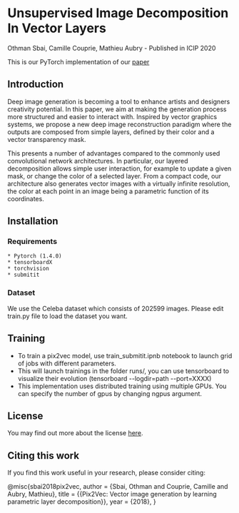 # Unsupervised Image Decomposition In Vector Layers 
Othman Sbai, Camille Couprie, Mathieu Aubry - Published in ICIP 2020

This is our PyTorch implementation of our [paper](https://arxiv.org/pdf/1812.05484.pdf)

## Introduction

Deep image generation is becoming a tool to enhance artists and designers creativity potential. In this paper, we aim at making the generation process more structured and easier to interact with. Inspired by vector graphics systems, we propose a new deep image reconstruction paradigm where the outputs are composed from simple layers, defined by their color and a vector transparency mask.

This presents a number of advantages compared to the commonly used convolutional network architectures. In particular, our layered decomposition allows simple user interaction, for example to update a given mask, or change the color of a selected layer. From a compact code, our architecture also generates vector images with a virtually infinite resolution, the color at each point in an image being a parametric function of its coordinates.

## Installation
### Requirements
```
* Pytorch (1.4.0)
* tensorboardX
* torchvision
* submitit
```

### Dataset
We use the Celeba dataset which consists of 202599 images. Please edit train.py file to load the dataset you want.



## Training
- To train a pix2vec model, use train_submitit.ipnb notebook to launch grid of jobs with different parameters.
- This will launch trainings in the folder runs/, you can use tensorboard to visualize their evolution (tensorboard --logdir=path --port=XXXX)
- This implementation uses distributed training using multiple GPUs. You can specify the number of gpus by changing ngpus argument.


## License
You may find out more about the license [here](LICENSE).

## Citing this work

If you find this work useful in your research, please consider citing:

@misc{sbai2018pix2vec,
author = {Sbai, Othman and Couprie, Camille and Aubry, Mathieu},
title = {{Pix2Vec: Vector image generation by learning parametric layer decomposition}},
year = {2018},
}